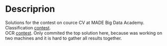 # Descriprion  
Solutions for the contest on cource CV at MADE Big Data Academy.  
Classification [contest](https://www.kaggle.com/competitions/vk-made-sports-image-classification/overview).  
OCR [contest](https://www.kaggle.com/competitions/vk-made-ocr). Only commited the top solution here, because was working on two machines and it is hard to gather all results together.
